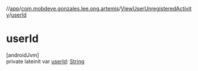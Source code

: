 //[app](../../../index.md)/[com.mobdeve.gonzales.lee.ong.artemis](../index.md)/[ViewUserUnregisteredActivity](index.md)/[userId](user-id.md)

# userId

[androidJvm]\
private lateinit var [userId](user-id.md): [String](https://kotlinlang.org/api/latest/jvm/stdlib/kotlin/-string/index.html)
